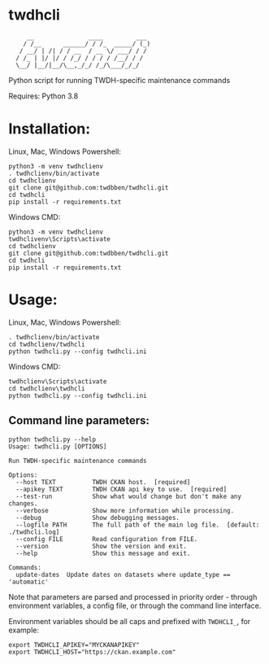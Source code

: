 # twdhcli
         __               ____         ___ 
        / /__      ______/ / /_  _____/ (_)
       / __/ | /| / / __  / __ \/ ___/ / / 
      / /_ | |/ |/ / /_/ / / / / /__/ / /  
      \__/ |__/|__/\__,_/_/ /_/\___/_/_/   

Python script for running TWDH-specific maintenance commands

Requires: Python 3.8

Installation:
=============

Linux, Mac, Windows Powershell:
```
python3 -m venv twdhclienv
. twdhclienv/bin/activate
cd twdhclienv
git clone git@github.com:twdbben/twdhcli.git
cd twdhcli
pip install -r requirements.txt
```

Windows CMD:
```
python3 -m venv twdhclienv
twdhclivenv\Scripts\activate
cd twdhclienv
git clone git@github.com:twdbben/twdhcli.git
cd twdhcli
pip install -r requirements.txt
```

Usage:
======

Linux, Mac, Windows Powershell:
```
. twdhclienv/bin/activate
cd twdhclienv/twdhcli
python twdhcli.py --config twdhcli.ini
```

Windows CMD:
```
twdhclienv\Scripts\activate
cd twdhclienv\twdhcli
python twdhcli.py --config twdhcli.ini
```

Command line parameters:
------------------------

```
python twdhcli.py --help
Usage: twdhcli.py [OPTIONS]

Run TWDH-specific maintenance commands

Options:
  --host TEXT          TWDH CKAN host.  [required]
  --apikey TEXT        TWDH CKAN api key to use.  [required]
  --test-run           Show what would change but don't make any changes.
  --verbose            Show more information while processing.
  --debug              Show debugging messages.
  --logfile PATH       The full path of the main log file.  [default: ./twdhcli.log]
  --config FILE        Read configuration from FILE.
  --version            Show the version and exit.
  --help               Show this message and exit.

Commands:
  update-dates  Update dates on datasets where update_type == 'automatic'
```

Note that parameters are parsed and processed in priority order - through environment variables, a config file, or through the command line interface.

Environment variables should be all caps and prefixed with `TWDHCLI_`, for example:

```
export TWDHCLI_APIKEY="MYCKANAPIKEY"
export TWDHCLI_HOST="https://ckan.example.com"
```
